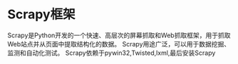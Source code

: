 # Scrapy框架
Scrapy是Python开发的一个快速、高层次的屏幕抓取和Web抓取框架，用于抓取Web站点并从页面中提取结构化的数据。
Scrapy用途广泛，可以用于数据挖掘、监测和自动化测试。
Scrapy依赖于pywin32,Twisted,lxml,最后安装Scrapy
